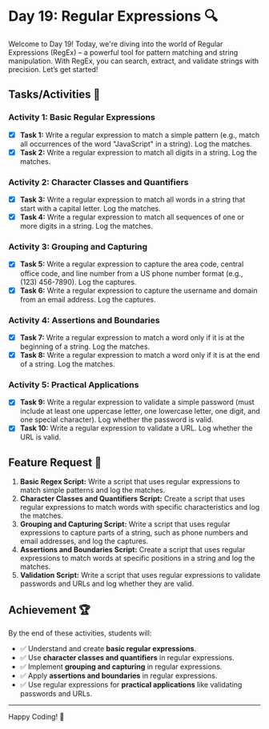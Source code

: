 # Day 19: Regular Expressions 🔍

Welcome to Day 19! Today, we're diving into the world of Regular Expressions (RegEx) – a powerful tool for pattern matching and string manipulation. With RegEx, you can search, extract, and validate strings with precision. Let’s get started!

## Tasks/Activities 📝

### Activity 1: Basic Regular Expressions

- [X] **Task 1:** Write a regular expression to match a simple pattern (e.g., match all occurrences of the word "JavaScript" in a string). Log the matches.
- [X] **Task 2:** Write a regular expression to match all digits in a string. Log the matches.

### Activity 2: Character Classes and Quantifiers

- [X] **Task 3:** Write a regular expression to match all words in a string that start with a capital letter. Log the matches.
- [X] **Task 4:** Write a regular expression to match all sequences of one or more digits in a string. Log the matches.

### Activity 3: Grouping and Capturing

- [X] **Task 5:** Write a regular expression to capture the area code, central office code, and line number from a US phone number format (e.g., (123) 456-7890). Log the captures.
- [X] **Task 6:** Write a regular expression to capture the username and domain from an email address. Log the captures.

### Activity 4: Assertions and Boundaries

- [X] **Task 7:** Write a regular expression to match a word only if it is at the beginning of a string. Log the matches.
- [X] **Task 8:** Write a regular expression to match a word only if it is at the end of a string. Log the matches.

### Activity 5: Practical Applications

- [X] **Task 9:** Write a regular expression to validate a simple password (must include at least one uppercase letter, one lowercase letter, one digit, and one special character). Log whether the password is valid.
- [X] **Task 10:** Write a regular expression to validate a URL. Log whether the URL is valid.

## Feature Request 🎯

1. **Basic Regex Script:** Write a script that uses regular expressions to match simple patterns and log the matches.
2. **Character Classes and Quantifiers Script:** Create a script that uses regular expressions to match words with specific characteristics and log the matches.
3. **Grouping and Capturing Script:** Write a script that uses regular expressions to capture parts of a string, such as phone numbers and email addresses, and log the captures.
4. **Assertions and Boundaries Script:** Create a script that uses regular expressions to match words at specific positions in a string and log the matches.
5. **Validation Script:** Write a script that uses regular expressions to validate passwords and URLs and log whether they are valid.

## Achievement 🏆

By the end of these activities, students will:

- ✅ Understand and create **basic regular expressions**.
- ✅ Use **character classes and quantifiers** in regular expressions.
- ✅ Implement **grouping and capturing** in regular expressions.
- ✅ Apply **assertions and boundaries** in regular expressions.
- ✅ Use regular expressions for **practical applications** like validating passwords and URLs.

---

Happy Coding! 🎯